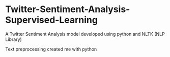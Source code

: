 # Twitter-Sentiment-Analysis-Supervised-Learning
A Twitter Sentiment Analysis model developed using python and NLTK (NLP Library)

Text preprocessing created me with python
